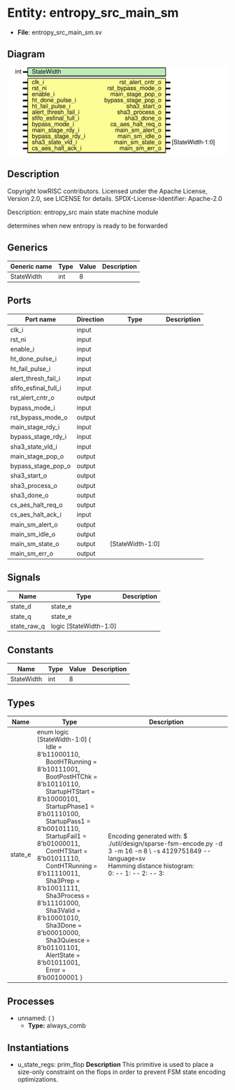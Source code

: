 # Entity: entropy_src_main_sm

- **File**: entropy_src_main_sm.sv
## Diagram

![Diagram](entropy_src_main_sm.svg "Diagram")
## Description

 Copyright lowRISC contributors.
 Licensed under the Apache License, Version 2.0, see LICENSE for details.
 SPDX-License-Identifier: Apache-2.0

 Description: entropy_src main state machine module

   determines when new entropy is ready to be forwarded

## Generics

| Generic name | Type | Value | Description |
| ------------ | ---- | ----- | ----------- |
| StateWidth   | int  | 8     |             |
## Ports

| Port name            | Direction | Type             | Description |
| -------------------- | --------- | ---------------- | ----------- |
| clk_i                | input     |                  |             |
| rst_ni               | input     |                  |             |
| enable_i             | input     |                  |             |
| ht_done_pulse_i      | input     |                  |             |
| ht_fail_pulse_i      | input     |                  |             |
| alert_thresh_fail_i  | input     |                  |             |
| sfifo_esfinal_full_i | input     |                  |             |
| rst_alert_cntr_o     | output    |                  |             |
| bypass_mode_i        | input     |                  |             |
| rst_bypass_mode_o    | output    |                  |             |
| main_stage_rdy_i     | input     |                  |             |
| bypass_stage_rdy_i   | input     |                  |             |
| sha3_state_vld_i     | input     |                  |             |
| main_stage_pop_o     | output    |                  |             |
| bypass_stage_pop_o   | output    |                  |             |
| sha3_start_o         | output    |                  |             |
| sha3_process_o       | output    |                  |             |
| sha3_done_o          | output    |                  |             |
| cs_aes_halt_req_o    | output    |                  |             |
| cs_aes_halt_ack_i    | input     |                  |             |
| main_sm_alert_o      | output    |                  |             |
| main_sm_idle_o       | output    |                  |             |
| main_sm_state_o      | output    | [StateWidth-1:0] |             |
| main_sm_err_o        | output    |                  |             |
## Signals

| Name        | Type                   | Description |
| ----------- | ---------------------- | ----------- |
| state_d     | state_e                |             |
| state_q     | state_e                |             |
| state_raw_q | logic [StateWidth-1:0] |             |
## Constants

| Name       | Type | Value | Description |
| ---------- | ---- | ----- | ----------- |
| StateWidth | int  | 8     |             |
## Types

| Name    | Type                                                                                                                                                                                                                                                                                                                                                                                                                                                                                                                                                                                                                                                                                                                                                                                                                                                                                                                                                                                                                                                                                                                                                                                                                                                              | Description                                                                                                                                                                                                                                                                                                                                                                                                                                        |
| ------- | ----------------------------------------------------------------------------------------------------------------------------------------------------------------------------------------------------------------------------------------------------------------------------------------------------------------------------------------------------------------------------------------------------------------------------------------------------------------------------------------------------------------------------------------------------------------------------------------------------------------------------------------------------------------------------------------------------------------------------------------------------------------------------------------------------------------------------------------------------------------------------------------------------------------------------------------------------------------------------------------------------------------------------------------------------------------------------------------------------------------------------------------------------------------------------------------------------------------------------------------------------------------- | -------------------------------------------------------------------------------------------------------------------------------------------------------------------------------------------------------------------------------------------------------------------------------------------------------------------------------------------------------------------------------------------------------------------------------------------------- |
| state_e | enum logic [StateWidth-1:0] {<br><span style="padding-left:20px">     Idle              = 8'b11000110,<br><span style="padding-left:20px">      BootHTRunning     = 8'b10111001,<br><span style="padding-left:20px">      BootPostHTChk     = 8'b10110110,<br><span style="padding-left:20px">      StartupHTStart    = 8'b10000101,<br><span style="padding-left:20px">      StartupPhase1     = 8'b01110100,<br><span style="padding-left:20px">      StartupPass1      = 8'b00101110,<br><span style="padding-left:20px">      StartupFail1      = 8'b01000011,<br><span style="padding-left:20px">      ContHTStart       = 8'b01011110,<br><span style="padding-left:20px">      ContHTRunning     = 8'b11110011,<br><span style="padding-left:20px">      Sha3Prep          = 8'b10011111,<br><span style="padding-left:20px">      Sha3Process       = 8'b11101000,<br><span style="padding-left:20px">      Sha3Valid         = 8'b10001010,<br><span style="padding-left:20px">      Sha3Done          = 8'b00010000,<br><span style="padding-left:20px">      Sha3Quiesce       = 8'b01101101,<br><span style="padding-left:20px">      AlertState        = 8'b01011001,<br><span style="padding-left:20px">      Error             = 8'b00100001     } |  Encoding generated with:  $ ./util/design/sparse-fsm-encode.py -d 3 -m 16 -n 8 \       -s 4129751849 --language=sv<br>  Hamming distance histogram:<br>   0: --   1: --   2: --   3: |||||||||||||||| (28.33%)   4: |||||||||||||||||||| (35.00%)   5: |||||||||||| (21.67%)   6: |||||| (11.67%)   7: | (3.33%)   8: --<br>  Minimum Hamming distance: 3  Maximum Hamming distance: 7  Minimum Hamming weight: 1  Maximum Hamming weight: 6<br>  |
## Processes
- unnamed: (  )
  - **Type:** always_comb
## Instantiations

- u_state_regs: prim_flop
**Description**
 This primitive is used to place a size-only constraint on the
 flops in order to prevent FSM state encoding optimizations.


